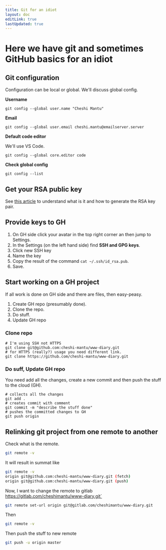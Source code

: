 ```yaml
---
title: Git for an idiot
layout: doc
editLink: true
lastUpdated: true
---
```


# Here we have git and sometimes GitHub basics for an idiot

## Git configuration

Configuration can be local or global. We'll discuss global config.

**Username**

```shell
git config --global user.name "Cheshi Mantu"
```

**Email**

```shell
git config --global user.email cheshi.mantu@emailserver.server
```

**Default code editor**

We'll use VS Code.

```shell
git config --global core.editor code
```

**Check global config**

```shell
git config --list
```

## Get your RSA public key

See [this article](/household/ssh-rsa) to understand what is it and how to generate the RSA key pair.

## Provide keys to GH

1. On GH side click your avatar in the top right corner an then jump to Settings.
2. In the Settings (on the left hand side) find **SSH and GPG keys**.
3. Click new SSH key
4. Name the key
5. Copy the result of the command `cat ~/.ssh/id_rsa.pub`.
6. Save.

## Start working on a GH project

If all work is done on GH side and there are files, then easy-peasy.

1. Create GH repo (presumably done).
2. Clone the repo.
3. Do stuff.
4. Update GH repo

### Clone repo

```shell
# I'm using SSH not HTTPS
git clone git@github.com:cheshi-mantu/www-diary.git
# for HTTPS (really?) usage you need different link.
git clone https://github.com/cheshi-mantu/www-diary.git
```

### Do suff, Update GH repo

You need add all the changes, create a new commit and then push the stuff to the cloud (GH).

```shell
# collects all the changes
git add .
# creates commit with comment
git commit -m "describe the stuff done"
# pushes the committed changes to GH
git push origin
```

## Relinking git project from one remote to another

Check what is the remote.

```bash
git remote -v
```

It will result in summat like

```bash
git remote -v
origin git@github.com:cheshi-mantu/www-diary.git (fetch)
origin git@github.com:cheshi-mantu/www-diary.git (push)
```

Now, I want to change the remote to gitlab https://gitlab.com/cheshimantu/www-diary.git`

```bash
git remote set-url origin git@gitlab.com/cheshimantu/www-diary.git
```

Then

```bash
git remote -v
```

Then push the stuff to new remote

```bash
git push -u origin master
```
